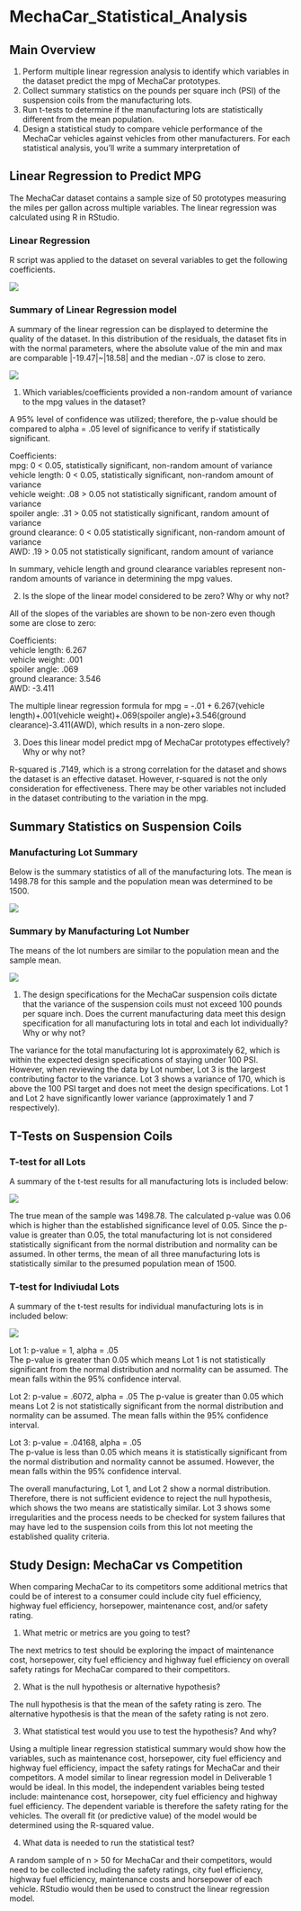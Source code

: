 # MechaCar_Statistical_Analysis

## Main Overview 
1.	Perform multiple linear regression analysis to identify which variables in the dataset predict the mpg of MechaCar prototypes.
2.	Collect summary statistics on the pounds per square inch (PSI) of the suspension coils from the manufacturing lots.
3.	Run t-tests to determine if the manufacturing lots are statistically different from the mean population.
4.	Design a statistical study to compare vehicle performance of the MechaCar vehicles against vehicles from other manufacturers. For each statistical analysis, you’ll write a summary interpretation of 

## Linear Regression to Predict MPG

The MechaCar dataset contains a sample size of 50 prototypes measuring the miles per gallon across multiple variables.  The linear regression was calculated using R in RStudio. 

### Linear Regression

R script was applied to the dataset on several variables to get the following coefficients.  

![](https://github.com/jbowman86/MechaCar_Statistical_Analysis/blob/019590fbffac223b47fa71a6e90bfc8da2d631f2/Resources/Deliv1_console.png)


### Summary of Linear Regression model

A summary of the linear regression can be displayed to determine the quality of the dataset.  In this distribution of the residuals, the dataset fits in with the normal parameters, where the absolute value of the min and max are comparable |-19.47|~|18.58| and the median -.07 is close to zero.

![](https://github.com/jbowman86/MechaCar_Statistical_Analysis/blob/019590fbffac223b47fa71a6e90bfc8da2d631f2/Resources/Deliv1_console.png)

1.	Which variables/coefficients provided a non-random amount of variance to the mpg values in the dataset?
       
A 95% level of confidence was utilized; therefore, the p-value should be compared to alpha = .05 level of significance to verify if statistically significant.     

Coefficients:      
mpg: 0 < 0.05, statistically significant, non-random amount of variance     
vehicle length: 0 < 0.05, statistically significant, non-random amount of variance     
vehicle weight: .08 > 0.05 not statistically significant, random amount of variance     
spoiler angle: .31 > 0.05 not statistically significant, random amount of variance    
ground clearance: 0 < 0.05 statistically significant, non-random amount of variance    
AWD: .19 > 0.05 not statistically significant, random amount of variance     

In summary, vehicle length and ground clearance variables represent non-random amounts of variance in determining the mpg values.    

2. Is the slope of the linear model considered to be zero? Why or why not?    

All of the slopes of the variables are shown to be non-zero even though some are close to zero:    

Coefficients:    
vehicle length: 6.267    
vehicle weight: .001   
spoiler angle: .069   
ground clearance: 3.546   
AWD: -3.411    

The multiple linear regression formula for mpg = -.01 + 6.267(vehicle length)+.001(vehicle weight)+.069(spoiler angle)+3.546(ground clearance)-3.411(AWD), which results in a non-zero slope.

3. Does this linear model predict mpg of MechaCar prototypes effectively? Why or why not? 
   
R-squared is .7149, which is a strong correlation for the dataset and shows the dataset is an effective dataset.  However, r-squared is not the only consideration for effectiveness.  There may be other variables not included in the dataset contributing to the variation in the mpg. 

## Summary Statistics on Suspension Coils
### Manufacturing Lot Summary

Below is the summary statistics of all of the manufacturing lots.  The mean is 1498.78 for this sample and the population mean was determined to be 1500.   


![](https://github.com/jbowman86/MechaCar_Statistical_Analysis/blob/019590fbffac223b47fa71a6e90bfc8da2d631f2/Resources/Total_Sum.png)

### Summary by Manufacturing Lot Number
The means of the lot numbers are similar to the population mean and the sample mean.  

![](https://github.com/jbowman86/MechaCar_Statistical_Analysis/blob/a0d66ad20a12dd5a851f91dc2de4309dc73b6926/Resources/Lot_Sum.png)

1.	The design specifications for the MechaCar suspension coils dictate that the variance of the suspension coils must not exceed 100 pounds per square inch. Does the current manufacturing data meet this design specification for all manufacturing lots in total and each lot individually? Why or why not?
      
The variance for the total manufacturing lot is approximately 62, which is within the expected design specifications of staying under 100 PSI.  However, when reviewing the data by Lot number, Lot 3 is the largest contributing factor to the variance.  Lot 3 shows a variance of 170, which is above the 100 PSI target and does not meet the design specifications.  Lot 1 and Lot 2 have significantly lower variance (approximately 1 and 7 respectively).  

## T-Tests on Suspension Coils
### T-test for all Lots

A summary of the t-test results for all manufacturing lots is included below:

![](https://github.com/jbowman86/MechaCar_Statistical_Analysis/blob/83a927d6fbc2f633bebf33f168642acd34a2acd7/Resources/t_test_all.png)
  
The true mean of the sample was 1498.78.  The calculated p-value was 0.06 which is higher than the established significance level of 0.05.  Since the p-value is greater than 0.05, the total manufacturing lot is not considered statistically significant from the normal distribution and normality can be assumed.   In other terms, the mean of all three manufacturing lots is statistically similar to the presumed population mean of 1500.

### T-test for Indiviudal Lots

A summary of the t-test results for individual manufacturing lots is in included below:

![](https://github.com/jbowman86/MechaCar_Statistical_Analysis/blob/e3d364a9c25067c3a531fd581bfd4a705202786f/Resources/t_test_lot.png)

Lot 1: p-value = 1, alpha = .05    
The p-value is greater than 0.05 which means Lot 1 is not statistically significant from the normal distribution and normality can be assumed.  The mean falls within the 95% confidence interval.

Lot 2: p-value = .6072, alpha = .05 
The p-value is greater than 0.05 which means Lot 2 is not statistically significant from the normal distribution and normality can be assumed.  The mean falls within the 95% confidence interval.

Lot 3: p-value = .04168, alpha = .05   
The p-value is less than 0.05 which means it is statistically significant from the normal distribution and normality cannot be assumed.  However, the mean falls within the 95% confidence interval.

The overall manufacturing, Lot 1, and Lot 2 show a normal distribution.  Therefore, there is not sufficient evidence to reject the null hypothesis, which shows the two means are statistically similar.  Lot 3 shows some irregularities and the process needs to be checked for system failures that may have led to the suspension coils from this lot not meeting the established quality criteria.

## Study Design: MechaCar vs Competition

When comparing MechaCar to its competitors some additional metrics that could be of interest to a consumer could include city fuel efficiency, highway fuel efficiency, horsepower, maintenance cost, and/or safety rating.

1.	What metric or metrics are you going to test?   

The next metrics to test should be exploring the impact of maintenance cost, horsepower, city fuel efficiency and highway fuel efficiency on overall safety ratings for MechaCar compared to their competitors.

2.	What is the null hypothesis or alternative hypothesis?  
  
The null hypothesis is that the mean of the safety rating is zero. The alternative hypothesis is that the mean of the safety rating is not zero.

3.	What statistical test would you use to test the hypothesis? And why? 
    
Using a multiple linear regression statistical summary would show how the variables, such as maintenance cost, horsepower, city fuel efficiency and highway fuel efficiency, impact the safety ratings for MechaCar and their competitors.  A model similar to linear regression model in Deliverable 1 would be ideal.  In this model, the independent variables being tested include: maintenance cost, horsepower, city fuel efficiency and highway fuel efficiency.  The dependent variable is therefore the safety rating for the vehicles.  The overall fit (or predictive value) of the model would be determined using the R-squared value.  

4.	What data is needed to run the statistical test?     

A random sample of n > 50 for MechaCar and their competitors, would need to be collected including the safety ratings, city fuel efficiency, highway fuel efficiency, maintenance costs and horsepower of each vehicle.  RStudio would then be used to construct the linear regression model. 

